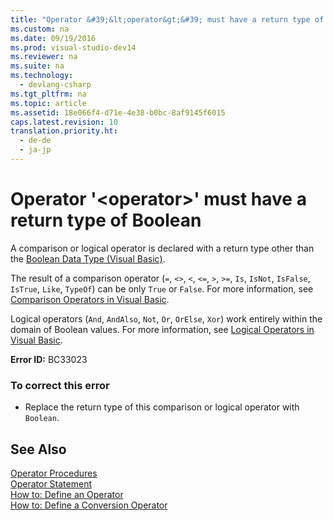 ```yaml
---
title: "Operator &#39;&lt;operator&gt;&#39; must have a return type of Boolean"
ms.custom: na
ms.date: 09/19/2016
ms.prod: visual-studio-dev14
ms.reviewer: na
ms.suite: na
ms.technology: 
  - devlang-csharp
ms.tgt_pltfrm: na
ms.topic: article
ms.assetid: 18e066f4-d71e-4e38-b0bc-8af9145f6015
caps.latest.revision: 10
translation.priority.ht: 
  - de-de
  - ja-jp
---
```

# Operator &#39;&lt;operator&gt;&#39; must have a return type of Boolean
A comparison or logical operator is declared with a return type other than the [Boolean Data Type (Visual Basic)](../vs140/Boolean-Data-Type--Visual-Basic-.md).  
  
 The result of a comparison operator (`=`, `<>`, `<`, `<=`, `>`, `>=`, `Is`, `IsNot`, `IsFalse`, `IsTrue`, `Like`, `TypeOf`) can be only `True` or `False`. For more information, see [Comparison Operators in Visual Basic](../vs140/Comparison-Operators-in-Visual-Basic.md).  
  
 Logical operators (`And`, `AndAlso`, `Not`, `Or`, `OrElse`, `Xor`) work entirely within the domain of Boolean values. For more information, see [Logical Operators in Visual Basic](../vs140/Logical-and-Bitwise-Operators-in-Visual-Basic.md).  
  
 **Error ID:** BC33023  
  
### To correct this error  
  
-   Replace the return type of this comparison or logical operator with `Boolean`.  
  
## See Also  
 [Operator Procedures](../vs140/Operator-Procedures--Visual-Basic-.md)   
 [Operator Statement](../vs140/Operator-Statement.md)   
 [How to: Define an Operator](../vs140/How-to--Define-an-Operator--Visual-Basic-.md)   
 [How to: Define a Conversion Operator](../vs140/How-to--Define-a-Conversion-Operator--Visual-Basic-.md)